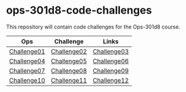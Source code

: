 # ops-301d8-code-challenges

This repository will contain code challenges for the Ops-301d8 course.

  | Ops | Challenge | Links |
  |:----------------------:|:-----------------------:|:----------------------:|
  | [Challenge01](./Challenge01/)  |  [Challenge02](./Challenge02/)  |  [Challenge03](./Challenge03/) |
  | [Challenge04](./Challenge04/)  |  [Challenge05](./Challenge05/)  |  [Challenge06](./Challenge06/) |
  | [Challenge07](./Challenge07/)  |  [Challenge08](./Challenge08/)  |  [Challenge09](./Challenge09/) |
  | [Challenge10](./Challenge10/)  |   [Challenge11](./Challenge11/)   |  [Challenge12](./Challenge12/) |
